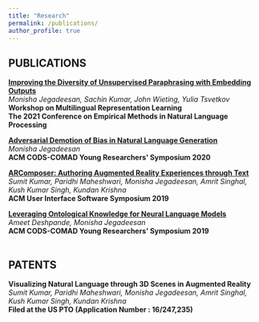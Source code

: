 ```yaml
---
title: "Research"
permalink: /publications/
author_profile: true
---
```

 

## PUBLICATIONS

**[Improving the Diversity of Unsupervised Paraphrasing with Embedding Outputs](https://aclanthology.org/2021.mrl-1.15.pdfx)** <br/>
_Monisha Jegadeesan, Sachin Kumar, John Wieting, Yulia Tsvetkov_ <br/>
**Workshop on Multilingual Representation Learning <br/>
The 2021 Conference on Empirical Methods in Natural Language Processing** <br/> 

**[Adversarial Demotion of Bias in Natural Language Generation](https://dl.acm.org/doi/abs/10.1145/3371158.3371229)** <br/>
_Monisha Jegadeesan_ <br/>
**ACM CODS-COMAD Young Researchers' Symposium 2020** <br/> 

**[ARComposer: Authoring Augmented Reality Experiences through Text](https://dl.acm.org/doi/10.1145/3332167.3357116)** <br/>
_Sumit Kumar, Paridhi Maheshwari, Monisha Jegadeesan, Amrit Singhal, Kush Kumar Singh, Kundan Krishna_ <br/>
**ACM User Interface Software Symposium 2019** <br/> 

**[Leveraging Ontological Knowledge for Neural Language Models](https://dl.acm.org/citation.cfm?id=3297059)** <br/>
_Ameet Deshpande, Monisha Jegadeesan_ <br/>
**ACM CODS-COMAD Young Researchers' Symposium 2019** <br/> <br/>


## PATENTS

**Visualizing Natural Language through 3D Scenes in Augmented Reality** <br/>
_Sumit Kumar, Paridhi Maheshwari, Monisha Jegadeesan, Amrit Singhal, Kush Kumar Singh, Kundan Krishna_ <br/>
**Filed at the US PTO (Application Number : 16/247,235)** <br/> <br/>

<!-- ## Dual Degree Thesis -->



